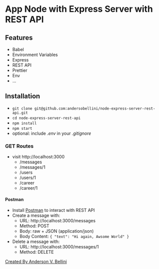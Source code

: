 # App Node with Express Server with REST API

## Features

* Babel
* Environment Variables
* Express
* REST API
* Prettier
* Env
* ...

## Installation

* `git clone git@github.com:andersobellini/node-express-server-rest-api.git`
* `cd node-express-server-rest-api`
* `npm install`
* `npm start`
* optional: include *.env* in your *.gitignore*

### GET Routes

* visit http://localhost:3000
  * /messages
  * /messages/1
  * /users
  * /users/1
  * /career
  * /career/1

#### Postman

* Install [Postman](https://www.getpostman.com/apps) to interact with REST API
* Create a message with:
  * URL: http://localhost:3000/messages
  * Method: POST
  * Body: raw + JSON (application/json)
  * Body Content: `{ "text": "Hi again, Awsome World" }`
* Delete a message with:
  * URL: http://localhost:3000/messages/1
  * Method: DELETE


[Created By Anderson V. Bellini](https://linkedin.com/in/abellini/)